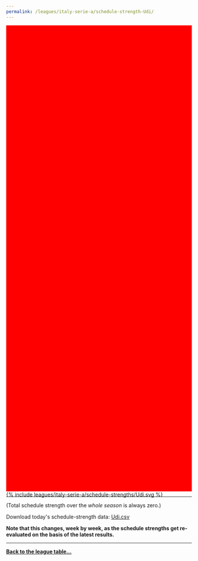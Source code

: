```yaml
---
permalink: /leagues/italy-serie-a/schedule-strength-Udi/
---
```


<style>
.svg-wrap {
    background-color:red;
    height:0;
    padding-top:250%; /* 350px/550px */
    position: relative;
}

svg {
    background-color: white;
    height: 100%;
    display:block;
    width: 100%;
    position: absolute;
    top:0;
    left:0;
}
</style>


<div class="svg-wrap">
{% include leagues/italy-serie-a/schedule-strengths/Udi.svg %}
</div>

-----

(Total schedule strength over the *whole season* is always zero.)


Download today's schedule-strength data: [Udi.csv](/assets/leagues/italy-serie-a/2025/schedule-strengths/Udi.csv)

**Note that this changes, week by week, as the schedule strengths get re-evaluated on the
basis of the latest results.**

-----

[**Back to the league table...**](/leagues/italy-serie-a)


